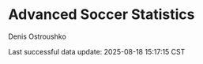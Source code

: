 # Advanced Soccer Statistics
Denis Ostroushko

<!-- gfm -->

Last successful data update: 2025-08-18 15:17:15 CST
